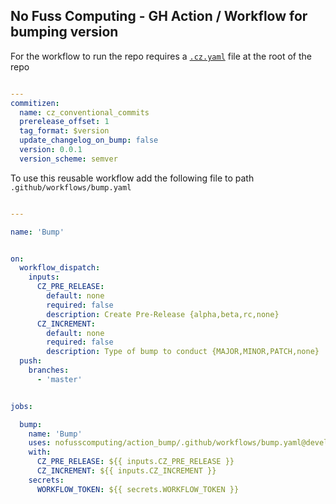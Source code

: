 ## No Fuss Computing - GH Action / Workflow for bumping version


For the workflow to run the repo requires a [`.cz.yaml`](https://commitizen-tools.github.io/commitizen/config/#czyaml-or-czyaml) file at the root of the repo

``` yaml

---
commitizen:
  name: cz_conventional_commits
  prerelease_offset: 1
  tag_format: $version
  update_changelog_on_bump: false
  version: 0.0.1
  version_scheme: semver

```

To use this reusable workflow add the following file to path `.github/workflows/bump.yaml`

``` yaml

---

name: 'Bump'


on:
  workflow_dispatch:
    inputs:
      CZ_PRE_RELEASE:
        default: none
        required: false
        description: Create Pre-Release {alpha,beta,rc,none}
      CZ_INCREMENT:
        default: none
        required: false
        description: Type of bump to conduct {MAJOR,MINOR,PATCH,none}
  push:
    branches:
      - 'master'


jobs:

  bump:
    name: 'Bump'
    uses: nofusscomputing/action_bump/.github/workflows/bump.yaml@development
    with:
      CZ_PRE_RELEASE: ${{ inputs.CZ_PRE_RELEASE }}
      CZ_INCREMENT: ${{ inputs.CZ_INCREMENT }}
    secrets:
      WORKFLOW_TOKEN: ${{ secrets.WORKFLOW_TOKEN }}

```
